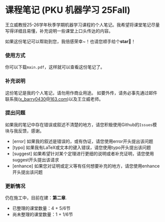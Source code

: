 # 课程笔记 (PKU 机器学习 25Fall)

王立威教授25-26学年秋季学期机器学习课程的个人笔记。我希望将课堂笔记尽量写得详细且易懂，补充说明一些课堂上口头传达的内容。

如果这份笔记可以帮助到您，我倍感荣幸~！也请您顺手给个**star**:star2:！

### 使用方式 
你可以下载`main.pdf`，这样就可以查看这份笔记了。

### 补充说明
这份笔记是我的个人笔记，请勿用作商业用途。 如要外传，请务必事先通过邮件联系我(x_barry0430@163.com)以及王立威老师。 

### 提出问题
如果我的笔记中存在错误或叙述不清楚的地方，请您积极使用Github的`Issues`模块与我反馈，感谢。

- [error] 如果我的叙述是错误的，或有伪证，请您使用error开头提出该问题
- [typo] 如果我有LaTeX或文本的键入错误，请您使用typo开头提出该问题
- [suggest] 如果希望针对某个定理进行更细的说明或者补充证明，请您使用suggest开头提出该请求
- [enhance] 如果您对证明或定义等有任何想要补充的地方，请您使用enhance开头提出该问题

### 更新情况
仍在施工中，目前在建：**第二章**.
- 已整理的课堂数量：4 + 5/6节
- 尚未整理的课堂数量：1 + 1/6节
